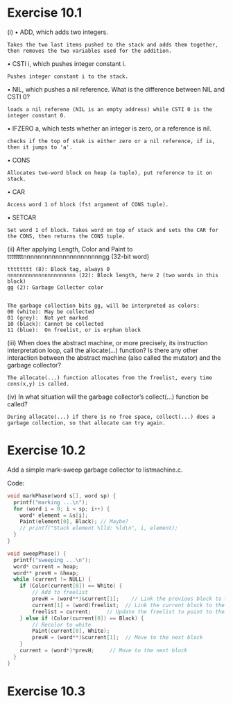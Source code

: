 # Exercise 10.1
(i)
• ADD, which adds two integers.

    Takes the two last items pushed to the stack and adds them together, 
    then removes the two variables used for the addition.

• CSTI i, which pushes integer constant i.

    Pushes integer constant i to the stack.

• NIL, which pushes a nil reference. What is the difference between NIL and CSTI 0?

    loads a nil referene (NIL is an empty address) while CSTI 0 is the integer constant 0.

• IFZERO a, which tests whether an integer is zero, or a reference is nil.

    checks if the top of stak is either zero or a nil reference, if is, then it jumps to 'a'.

• CONS

    Allocates two-word block on heap (a tuple), put reference to it on stack.

• CAR

    Access word 1 of block (fst argument of CONS tuple).

• SETCAR

    Set word 1 of block. Takes word on top of stack and sets the CAR for the CONS, then returns the CONS tuple.

(ii)
After applying Length, Color and Paint to ttttttttnnnnnnnnnnnnnnnnnnnnnngg (32-bit word)

    tttttttt (8): Block tag, always 0
    nnnnnnnnnnnnnnnnnnnnnn (22): Block length, here 2 (two words in this block)
    gg (2): Garbage Collector color


    The garbage collection bits gg, will be interpreted as colors:
    00 (white): May be collected
    01 (grey):  Not yet marked
    10 (black): Cannot be collected
    11 (blue):  On freelist, or is orphan block


(iii) When does the abstract machine, or more precisely, its instruction interpretation
loop, call the allocate(...) function? Is there any other interaction between the
abstract machine (also called the mutator) and the garbage collector?

    The allocate(...) function allocates from the freelist, every time cons(x,y) is called.


(iv) In what situation will the garbage collector’s collect(...) function be called?

    During allocate(...) if there is no free space, collect(...) does a garbage collection, so that allocate can try again.

# Exercise 10.2
Add a simple mark-sweep garbage collector to listmachine.c.

Code:

```c
void markPhase(word s[], word sp) {
  printf("marking ...\n");
  for (word i = 0; i < sp; i++) {
    word* element = &s[i];
    Paint(element[0], Black); // Maybe?
    // printf("Stack element %lld: %ld\n", i, element);
  }
}

void sweepPhase() {
  printf("sweeping ...\n");
  word* current = heap;
  word** prevH = &heap;
  while (current != NULL) {
    if (Color(current[0]) == White) {
        // Add to freelist
        prevH = (word**)&current[1];    // Link the previous block to the next block
        current[1] = (word)freelist;  // Link the current block to the freelist
        freelist = current;     // Update the freelist to point to the current block
    } else if (Color(current[0]) == Black) {
        // Recolor to white
        Paint(current[0], White);
        prevH = (word**)&current[1];  // Move to the next block
    }
    current = (word*)*prevH;     // Move to the next block
  }
}
```

    

# Exercise 10.3
